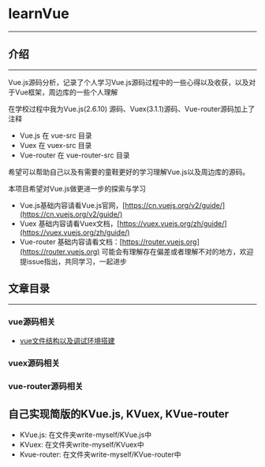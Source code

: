 # learnVue
---

## 介绍
---
Vue.js源码分析，记录了个人学习Vue.js源码过程中的一些心得以及收获，以及对于Vue框架，周边库的一些个人理解

在学校过程中我为Vue.js(2.6.10) 源码、Vuex(3.1.1)源码、Vue-router源码加上了注释
  * Vue.js 在 vue-src 目录
  * Vuex 在 vuex-src  目录
  * Vue-router 在 vue-router-src 目录

希望可以帮助自己以及有需要的童鞋更好的学习理解Vue.js以及周边库的源码。

本项目希望对Vue.js做更进一步的探索与学习
* Vue.js基础内容请看Vue.js官网，[https://cn.vuejs.org/v2/guide/](https://cn.vuejs.org/v2/guide/)
* Vuex 基础内容请看Vuex文档，[https://vuex.vuejs.org/zh/guide/](https://vuex.vuejs.org/zh/guide/)
* Vue-router 基础内容请看文档：[https://router.vuejs.org](https://router.vuejs.org)
可能会有理解存在偏差或者理解不对的地方，欢迎提issue指出，共同学习，一起进步

## 文章目录
--- 

### vue源码相关
* [vue文件结构以及调试环境搭建](./docs/vue/dir.md)
### vuex源码相关
### vue-router源码相关

## 自己实现简版的KVue.js, KVuex, KVue-router

* KVue.js: 在文件夹write-myself/KVue.js中
* KVuex: 在文件夹write-myself/KVuex中
* Kvue-router: 在文件夹write-myself/KVue-router中

